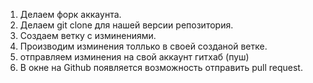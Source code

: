 

1. Делаем форк аккаунта.
2. Делаем git clone для нашей версии репозитория.
3. Создаем ветку с изминениями.
4. Производим изминения толлько в своей созданой ветке.
5. отправляем изминения на свой аккаунт гитхаб (пуш)
6. В окне на Github появляется возможность отправить pull request.